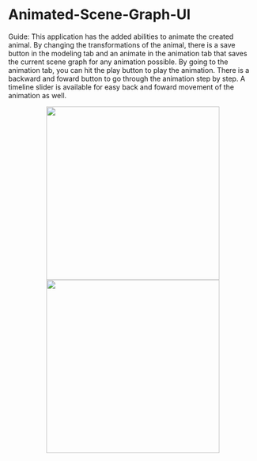 # Animated-Scene-Graph-UI

Guide: This application has the added abilities to animate the created animal. By changing the transformations of the animal, there is a save button in the modeling tab and an animate in the animation tab that saves the current scene graph for any animation possible. By going to the animation tab, you can hit the play button to play the animation. There is a backward and foward button to go through the animation step by step. A timeline slider is available for easy back and foward movement of the animation as well.

<p align="center">
  <img src="C:\Users\Calvin\Desktop\sceneGraph.jpg" width="350"/>
  <img src="C:\Users\Calvin\Desktop\sceneGraph.jpg" width="350"/>
</p>
